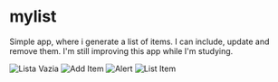 # mylist

Simple app, where i generate a list of items. I can include, update and remove them. I'm still improving this app while I'm studying. 



![Lista Vazia](https://i.postimg.cc/43df68XD/emptylist.jpg)
![Add Item](https://i.postimg.cc/yYm8sgfb/additem.jpg)
![Alert](https://i.postimg.cc/0yZ5Jg1G/alertdialoginsert.jpg)
![List Item](https://i.postimg.cc/T3TYwdFY/listwithitem.jpg)

